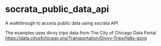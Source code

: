 # socrata_public_data_api

A walkthrough to access public data using socrata API

The examples uses divvy trips data from The City of Chicago Data Portal
https://data.cityofchicago.org/Transportation/Divvy-Trips/fg6s-gzvg

